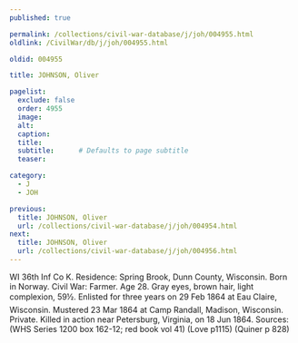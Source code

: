 ```yaml
---
published: true

permalink: /collections/civil-war-database/j/joh/004955.html
oldlink: /CivilWar/db/j/joh/004955.html

oldid: 004955

title: JOHNSON, Oliver

pagelist:
  exclude: false
  order: 4955
  image: 
  alt:
  caption:
  title:
  subtitle:      # Defaults to page subtitle
  teaser:

category: 
  - J 
  - JOH

previous:
  title: JOHNSON, Oliver
  url: /collections/civil-war-database/j/joh/004954.html  
next:
  title: JOHNSON, Oliver
  url: /collections/civil-war-database/j/joh/004956.html   
---
```

WI 36th Inf Co K. Residence: Spring Brook, Dunn County, Wisconsin. Born in Norway. Civil War: Farmer. Age 28. Gray eyes, brown hair, light complexion, 5&#146;9&frac12;&#148;. Enlisted for three years on 29 Feb 1864 at Eau Claire, Wisconsin. Mustered 23 Mar 1864 at Camp Randall, Madison, Wisconsin. Private. Killed in action near Petersburg, Virginia, on 18 Jun 1864. Sources: (WHS Series 1200 box 162-12; red book vol 41) (Love p1115) (Quiner p 828)